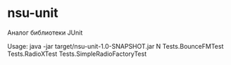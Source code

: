 # nsu-unit
Аналог библиотеки JUnit

Usage: java -jar target/nsu-unit-1.0-SNAPSHOT.jar N Tests.BounceFMTest Tests.RadioXTest Tests.SimpleRadioFactoryTest


